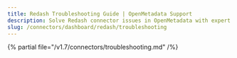 ```yaml
---
title: Redash Troubleshooting Guide | OpenMetadata Support
description: Solve Redash connector issues in OpenMetadata with expert troubleshooting guides. Fix connection errors, data sync problems, and configuration issues fast.
slug: /connectors/dashboard/redash/troubleshooting
---
```


{% partial file="/v1.7/connectors/troubleshooting.md" /%}
